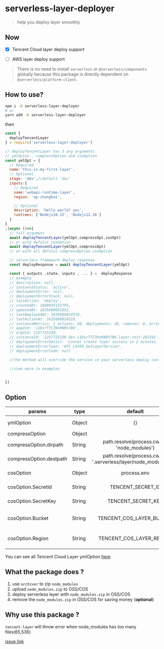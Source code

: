 # serverless-layer-deployer

> help you deploy layer smoothly

## Now

- [x] Tencent Cloud layer deploy support

- [ ] AWS layer deploy support

> There is no need to install `serverless` or `@serverless/components` globally because this package is directly dependent on `@serverless/platform-client`.
## How to use?

```sh
npm i -D serverless-layer-deployer
# or
yarn add -D serverless-layer-deployer
```

then

```js
const {
  deployTencentLayer
} = require('serverless-layer-deployer')

// deployTencentLayer has 3 arg arguments
// ymlOpion , compressOption and cosOption
const ymlOpt = {
  // Required
  name:'this-is-my-first-layer',
  // Optional
  stage: 'dev',//default 'dev'
  inputs:{
    // Required
    name:'webapi-runtime-layer',
    region: 'ap-shanghai',

    // Optional
    description: 'hello world? yes',
    runtimes: ['Nodejs10.15', 'Nodejs12.16']
  }
}
;(async ()=>{
  // full argument
  await deployTencentLayer(ymlOpt,compressOpt,cosOpt)
  // or with defalut cosOption
  await deployTencentLayer(ymlOpt,compressOpt)
  // or with all defalut compressOption cosOption

  // serverless framework deploy response
  const deployResponse = await deployTencentLayer(ymlOpt)

  const { outputs ,state, inputs , ... } =  deployResponse
  // example 
  // description: null,
  // instanceStatus: 'active',
  // deploymentError: null,
  // deploymentErrorStack: null,
  // lastAction: 'deploy',
  // createdAt: 1609839132795,
  // updatedAt: 1635680031852,
  // lastDeployedAt: 1635680024519,
  // lastActionAt: 1635680024519,
  // instanceMetrics: { actions: 28, deployments: 28, removes: 0, errors: 5 },
  // appUid: 's1DsrTTC39nKN9h78K',
  // orgUid: 1257725330,
  // instanceId: '1257725330.dev.s1DsrTTC39nKN9h78K.layer-test-202101',
  // deploymentErrorDetail: 'Cannot create layer success in 2 minutes, status: PublishFailed(reqId: adc62fa6-6eb6-4ae2-bb08-8636fd853158)',
  // deploymentErrorType: 'API_LAYER_GetLayerVersion',
  // deploymentErrorCode: null

  //the method will override the version in your serverless deploy config file

  //view more in examples
    
  
}) 

```

## Option

| params                  | type   |                              default                              | desc                            |
| ----------------------- | ------ | :---------------------------------------------------------------: | ------------------------------- |
| ymlOption               | Object |                                {}                                 | option to generate yml          |
| compressOption          | Object |                                                                   | compressOption                  |
| compressOption.dirpath  | String |            path.resolve(process.cwd(), 'node_modules')            | dirpath                         |
| compressOption.destpath | String | path.resolve(process.cwd(), '.serverless/layer/node_modules.zip') | destpath                        |
| cosOption               | Object |                            process.env                            | Tencent Cos Option              |
| cosOption.SecretId      | String |                         TENCENT_SECRET_ID                         | Tencent Cloud SecretId          |
| cosOption.SecretKey     | String |                        TENCENT_SECRET_KEY                         | Tencent Cloud SecretKey         |
| cosOption.Bucket        | String |                     TENCENT_COS_LAYER_BUCKET                      | Tencent Cloud Cos target Bucket |
| cosOption.Region        | String |                     TENCENT_COS_LAYER_REGION                      | Tencent Cloud Cos target Region |

You can see all Tencent Cloud Layer ymlOption [here](https://github.com/serverless-components/tencent-layer/blob/master/docs/configure.md)

## What the package does ?

1. use `archiver` to zip `node_modules`
2. upload `node_modules.zip` to OSS/COS
3. deploy serverless layer with `node_modules.zip` in OSS/COS
4. remove the `node_modules.zip` in OSS/COS for saving money (**optional**)

## Why use this package ?

`tencent-layer` will throw error when node_modules has too many files(65,536)

[issue link](https://github.com/serverless-components/tencent-layer/issues/6)
